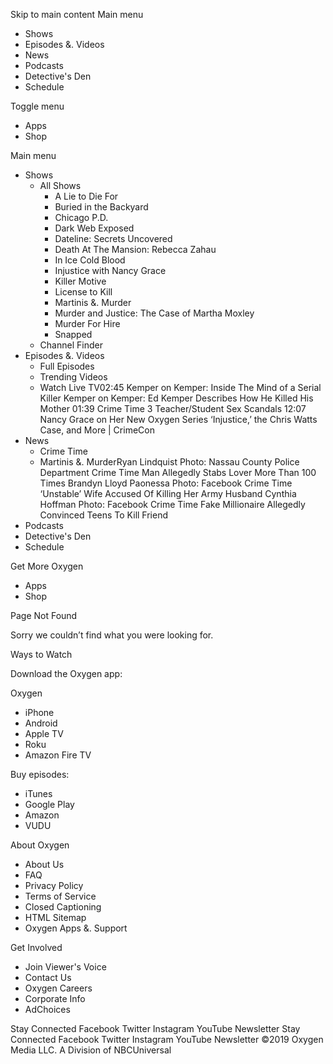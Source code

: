 Skip to main content Main menu

*   Shows
*   Episodes &. Videos
*   News
*   Podcasts
*   Detective's Den
*   Schedule

Toggle menu

*   Apps
*   Shop

Main menu

*   Shows
    *   All Shows
        *   A Lie to Die For
        *   Buried in the Backyard
        *   Chicago P.D.
        *   Dark Web Exposed
        *   Dateline: Secrets Uncovered
        *   Death At The Mansion: Rebecca Zahau
        *   In Ice Cold Blood
        *   Injustice with Nancy Grace
        *   Killer Motive
        *   License to Kill
        *   Martinis &. Murder
        *   Murder and Justice: The Case of Martha Moxley
        *   Murder For Hire
        *   Snapped
    *   Channel Finder
*   Episodes &. Videos
    *   Full Episodes
    *   Trending Videos
    *   Watch Live TV02:45 Kemper on Kemper: Inside The Mind of a Serial Killer Kemper on Kemper: Ed Kemper Describes How He Killed His Mother 01:39 Crime Time 3 Teacher/Student Sex Scandals 12:07 Nancy Grace on Her New Oxygen Series ‘Injustice,’ the Chris Watts Case, and More | CrimeCon
*   News
    *   Crime Time
    *   Martinis &. MurderRyan Lindquist Photo: Nassau County Police Department Crime Time Man Allegedly Stabs Lover More Than 100 Times Brandyn Lloyd Paonessa Photo: Facebook Crime Time ‘Unstable’ Wife Accused Of Killing Her Army Husband Cynthia Hoffman Photo: Facebook Crime Time Fake Millionaire Allegedly Convinced Teens To Kill Friend
*   Podcasts
*   Detective's Den
*   Schedule

Get More Oxygen

*   Apps
*   Shop

Page Not Found

Sorry we couldn’t find what you were looking for.

Ways to Watch

Download the Oxygen app:

Oxygen

*   iPhone
*   Android
*   Apple TV
*   Roku
*   Amazon Fire TV

Buy episodes:

*   iTunes
*   Google Play
*   Amazon
*   VUDU

About Oxygen

*   About Us
*   FAQ
*   Privacy Policy
*   Terms of Service
*   Closed Captioning
*   HTML Sitemap
*   Oxygen Apps &. Support

Get Involved

*   Join Viewer's Voice
*   Contact Us
*   Oxygen Careers
*   Corporate Info
*   AdChoices

Stay Connected Facebook Twitter Instagram YouTube Newsletter Stay Connected Facebook Twitter Instagram YouTube Newsletter ©2019 Oxygen Media LLC. A Division of NBCUniversal